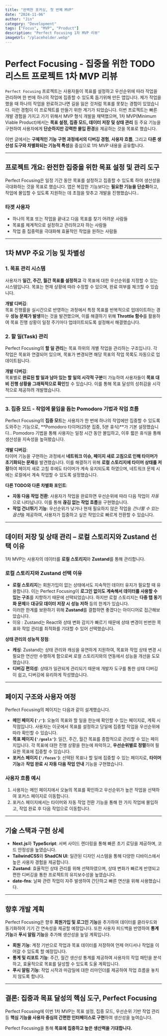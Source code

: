 ```yaml
---
title: "완벽한 포커싱, 첫 번째 MVP"
date: "2024-11-06"
author: "Jin"
category: "Development"
tags: ["Focus", "MVP", "Product"]
description: "Perfect Focusing 1차 MVP 리뷰"
imageUrl: "/placeholder.webp"
---
```


# Perfect Focusing - 집중을 위한 TODO 리스트 프로젝트 1차 MVP 리뷰

`Perfect Focusing` 프로젝트는 사용자들이 목표를 설정하고 우선순위에 따라 작업을 관리하며 한 번에 하나의 작업에 집중할 수 있도록 돕기위해 만든 앱입니다. 제가 작업을 했을 때 하나의 작업을 완료하고나면 길을 잃은 것처럼 목표를 못찾는 경험이 있었습니다. 이런 경험이 이 프로젝트를 만들기 위한 계기가 되었습니다.
이번 프로젝트는 빠른 개발 경험을 가지고 가기 위해서 MVP 형식 개발을 채택했으며, 1차 MVP(Minimum Viable Product)에서는 **목표 설정, 집중 모드, 데이터 저장 및 상태 관리** 등 주요 기능을 구현하여 사용자에게 **단순하지만 강력한 몰입 환경**을 제공하는 것을 목표로 했습니다.

이번 글에서는 **구체적인 기능 구현 과정에서의 디버깅 경험**, **사용자 흐름**, 그리고 **다른 생산성 도구와 차별화되는 기능적 특성**을 중심으로 1차 MVP 내용을 공유합니다.

---

## 프로젝트 개요: 완전한 집중을 위한 목표 설정 및 관리 도구

Perfect Focusing은 일정 기간 동안 목표를 설정하고 집중할 수 있도록 하여 생산성을 극대화하는 것을 목표로 했습니다. 앱은 복잡한 기능보다는 **필요한 기능을 단순화**하고, 작업에 몰입할 수 있도록 지원하는 데 초점을 맞추고 개발을 진행했습니다..

### 타겟 사용자
- 하나의 목표 또는 작업을 끝내고 다음 목표를 찾기 어려운 사람들
- 목표를 체계적으로 설정하고 관리하고자 하는 사람들
- 작업 중 집중력을 극대화해 효율적인 작업을 원하는 사람들

---

## 1차 MVP 주요 기능 및 차별성

### 1. 목표 관리 시스템
사용자가 **일간, 주간, 월간 목표를 설정하고** 각 목표에 대한 우선순위를 지정할 수 있는 시스템입니다. 목표는 현재 상황에 따라 수정할 수 있으며, 완료 여부를 체크할 수 있습니다.

**개발 디버깅**:  
목표 진행률을 실시간으로 반영하는 과정에서 특정 목표를 반복적으로 업데이트하는 경우 **성능 문제가 발생**하는 것을 발견했으며, 이를 해결하기 위해 **Throttle 함수**를 활용하여 목표 진행 상황이 일정 주기마다 업데이트되도록 설정해서 해결했습니다.

### 2. 할 일(Task) 관리
Perfect Focusing의 **할 일 관리**는 목표 하위의 개별 작업을 관리하는 구조입니다. 각 작업은 목표와 연결되어 있으며, 목표가 변경되면 해당 목표의 작업 목록도 자동으로 업데이트됩니다.

**개발 디버깅**:  
목표별로 **완료된 할 일과 남아 있는 할 일의 시각적 구분**이 가능하여 사용자들이 **목표 대비 진행 상황을 그래픽적으로 확인**할 수 있습니다. 이를 통해 목표 달성의 성취감을 시각적으로 제공하려 개발했습니다.

---

### 3. 집중 모드 - 작업에 몰입을 돕는 Pomodoro 기법과 작업 흐름

Perfect Focusing의 **집중 모드**는 사용자가 한 번에 하나의 작업에만 집중할 수 있도록 도와주는 기능으로, **Pomodoro 타이머(25분 집중, 5분 휴식)**가 기본 설정했습니다.. Pomodoro 기법을 통해 사용자는 일정 시간 동안 몰입하고, 이후 짧은 휴식을 통해 생산성을 지속성을 높혀봤습니다.

**개발 디버깅**:  
타이머 기능을 구현하는 과정에서 **네트워크 이슈, 페이지 새로 고침으로 인해 타이머가 초기화되는 문제**를 발견했습니다. 이를 해결하기 위해 **로컬 스토리지에 타이머 상태를 저장**하여 페이지 새로 고침 후에도 타이머가 계속 유지되도록 하였으며, 네트워크 문제 시에는 로컬에서 계속 작업할 수 있도록 설정했습니다.

**다른 TODO와 다른 차별화 포인트**:
- **자동 다음 작업 전환**: 사용자가 작업을 완료하면 우선순위에 따라 다음 작업이 *자동*으로 나타납니다. 이를 통해 **끊김 없는 작업 흐름**을 구현했습니다.
- **작업 건너뛰기 기능**: 우선순위가 낮거나 현재 필요하지 않은 작업을 *건너뛸 수 있는 옵션*을 제공하여, 사용자가 집중하고 싶은 작업으로 빠르게 전환할 수 있습니다.

---

## 데이터 저장 및 상태 관리 – 로컬 스토리지와 Zustand 선택 이유

1차 MVP는 사용자의 데이터를 **로컬 스토리지**와 **Zustand**를 통해 관리합니다. 

### 로컬 스토리지와 Zustand 선택 이유
- **로컬 스토리지**는 회원가입이 없는 상태에서도 지속적인 데이터 유지가 필요할 때 유용합니다. 이는 Perfect Focusing이 **로그인 없이도 계속해서 데이터를 사용할 수 있는 구조**를 지향하기 때문에 선택되었습니다. 하지만 로컬 스토리지는 **다중 탭 동기화 문제**와 **대규모 데이터 저장 시 성능 저하** 등의 한계가 있습니다.
- 이러한 한계를 보완하기 위해 **Zustand**를 결합하면 좋겠다는 아이디어로 접근해보았습니다. 
- 이유 : Zustand는 React와 상태 변화 감지가 빠르기 때문에 상태 변경이 빈번한 목표와 작업 관리를 최적화를 기대할 수 있어 선택했습니다.

**상태 관리의 성능적 장점**:
- **캐싱**: Zustand는 상태 관리와 캐싱을 유연하게 지원하여, 목표와 작업 상태 변경 시 필요한 연산만 수행하게 함으로써 로컬 스토리지와의 연동에서 성능을 개선을 도모했습니다.
- **디버깅 편의성**: 상태가 일관되게 관리되기 때문에 개발자 도구를 통한 상태 디버깅이 쉽고, 디버깅에 유리하게 작성했습니다.

---

## 페이지 구조와 사용자 여정

Perfect Focusing의 페이지는 다음과 같이 설계했습니다.

- **메인 페이지 (`'/'`)**: 오늘의 목표와 할 일을 한눈에 확인할 수 있는 페이지로, 계획 시작점입니다. 사용자는 이곳에서 목표를 설정하고 당일에 집중할 작업을 우선순위에 따라 확인할 수 있습니다.
- **목표 페이지 (`'/goals'`)**: 일간, 주간, 월간 목표를 종합적으로 관리할 수 있는 페이지입니다. 각 목표에 대한 진행 상황을 한눈에 파악하고, **우선순위별로 정렬**하여 필요한 목표에 집중할 수 있습니다.
- **포커스 페이지 (`'/focus'`)**: 선택된 목표나 할 일에 집중할 수 있는 페이지로, **타이머 기능**과 **작업 완료 시 자동 다음 작업 안내** 기능을 구현했습니다.

### 사용자 흐름 예시
1. 사용자는 메인 페이지에서 오늘의 목표를 확인하고 우선순위가 높은 작업을 선택하여 포커스 페이지로 이동합니다.
2. 포커스 페이지에서는 타이머와 자동 작업 전환 기능을 통해 한 가지 작업에 몰입하고, 작업 완료 후 다음 작업으로 이동합니다.

---

## 기술 스택과 구현 상세

- **Next.js**와 **TypeScript**: 서버 사이드 렌더링을 통해 빠른 초기 로딩을 제공하며, 코드 안정성을 높였습니다.
- **TailwindCSS**와 **ShadCN UI**: 일관된 디자인 시스템을 통해 다양한 디바이스에서 높은 사용자 경험을 제공합니다.
- **Zustand**: 효율적인 상태 관리를 위해 선택하였으며, 상태 변화가 빠르게 반영되고 편한 디버깅을 통한 프로젝트의 유지보수성을 높였습니다.
- **date-fns**: 날짜 관련 작업이 자주 발생하여 간단하고 빠른 연산을 위해 사용했습니다.

---

## 향후 개발 계획

Perfect Focusing은 향후 **회원가입 및 로그인 기능**을 추가하여 데이터를 클라우드와 동기화하여 기기 간 연속성을 제공할 예정입니다. 또한 사용자 피드백을 반영하여 **통계 기능**과 **푸시 알림 기능**을 추가해 생산성을 높일 계획입니다.

- **회원 기능**: 계정 기반으로 작업과 목표 데이터를 저장하여 언제 어디서나 작업을 이어갈 수 있도록 할 예정입니다.
- **통계 및 리포트 기능**: 주간, 월간 생산성 통계를 제공하여 사용자의 작업 패턴을 분석하고, 효율적으로 목표를 달성할 수 있도록 도울 계획입니다.
- **푸시 알림 기능**: 작업 시작과 마감일에 대한 리마인더를 제공하여 작업 흐름을 놓치지 않도록 합니다.

---

## 결론: 집중과 목표 달성의 핵심 도구, Perfect Focusing

Perfect Focusing에 이번 1차 MVP는 목표 설정, 집중 모드, 우선순위 기반 작업 관리 등 **핵심 기능을 사용자 중심의 간편한 인터페이스로 구현**하여 생산성을 높여습니다.

Perfect Focusing을 통해 **목표에 집중하고 높은 생산력을 기대합니다.**
